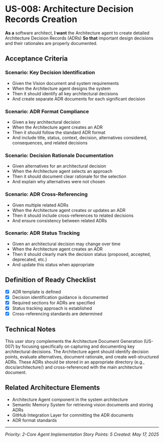 # US-008: Architecture Decision Records Creation

**As a** software architect,
**I want** the Architecture agent to create detailed Architecture Decision Records (ADRs)
**So that** important design decisions and their rationales are properly documented.

## Acceptance Criteria

### Scenario: Key Decision Identification
- Given the Vision document and system requirements
- When the Architecture agent designs the system
- Then it should identify all key architectural decisions
- And create separate ADR documents for each significant decision

### Scenario: ADR Format Compliance
- Given a key architectural decision
- When the Architecture agent creates an ADR
- Then it should follow the standard ADR format
- And include title, status, context, decision, alternatives considered, consequences, and related decisions

### Scenario: Decision Rationale Documentation
- Given alternatives for an architectural decision
- When the Architecture agent selects an approach
- Then it should document clear rationale for the selection
- And explain why alternatives were not chosen

### Scenario: ADR Cross-Referencing
- Given multiple related ADRs
- When the Architecture agent creates or updates an ADR
- Then it should include cross-references to related decisions
- And ensure consistency between related ADRs

### Scenario: ADR Status Tracking
- Given an architectural decision may change over time
- When the Architecture agent creates an ADR
- Then it should clearly mark the decision status (proposed, accepted, deprecated, etc.)
- And update this status when appropriate

## Definition of Ready Checklist

- [x] ADR template is defined
- [x] Decision identification guidance is documented
- [x] Required sections for ADRs are specified
- [x] Status tracking approach is established
- [x] Cross-referencing standards are determined

## Technical Notes

This user story complements the Architecture Document Generation (US-007) by focusing specifically on capturing and documenting key architectural decisions. The Architecture agent should identify decision points, evaluate alternatives, document rationale, and create well-structured ADRs. These ADRs should be stored in an appropriate directory (e.g., docs/architecture/) and cross-referenced with the main architecture document.

## Related Architecture Elements

- Architecture Agent component in the system architecture
- Semantic Memory System for retrieving vision documents and storing ADRs
- GitHub Integration Layer for committing the ADR documents
- ADR format standards

---

*Priority: 2-Core Agent Implementation*
*Story Points: 5*
*Created: May 17, 2025*

